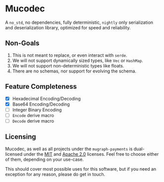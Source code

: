 # Mucodec

A `no_std`, no dependencies, fully deterministic, `nightly` only serialization and deserialization library, optimized for speed and reliability.

## Non-Goals

1. This is not meant to replace, or even interact with `serde`.
2. We will not support dynamically sized types, like `Vec` or `HashMap`.
3. We will not support non-deterministic types like floats.
4. There are no schemas, nor support for evolving the schema.

## Feature Completeness

* [x] Hexadecimal Encoding/Decoding
* [x] Base64 Encoding/Decoding
* [ ] Integer Binary Encoding
* [ ] `Encode` derive macro
* [ ] `Decode` derive macro

## Licensing

Mucodec, as well as all projects under the `mugraph-payments` is dual-licensed under the [MIT](./LICENSE) and [Apache 2.0](./LICENSE-APACHE) licenses. Feel free to choose either of them, depending on your use-case.

This should cover most possible uses for this software, but if you need an exception for any reason, please do get in touch.
